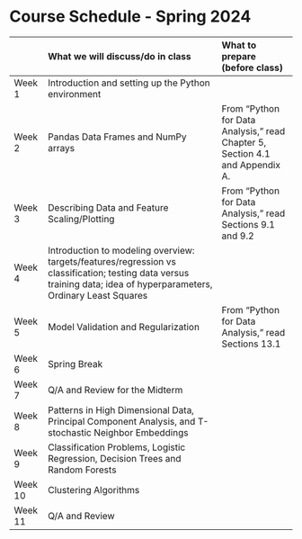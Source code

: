 # Course Schedule - Spring 2024

| |What we will discuss/do in class|What to prepare (before class)|
|:----|:----|:----|
|Week 1 |Introduction and setting up the Python environment| |
|Week 2|Pandas Data Frames and NumPy arrays|From “Python for Data Analysis,” read Chapter 5, Section 4.1 and Appendix A.|
|Week 3 |Describing Data and Feature Scaling/Plotting|From “Python for Data Analysis,” read Sections 9.1 and 9.2|
|Week 4|Introduction to modeling overview:  targets/features/regression vs classification; testing data versus training data; idea of hyperparameters, Ordinary Least Squares  | |
|Week 5|Model Validation and Regularization|From “Python for Data Analysis,” read Sections 13.1|
|Week 6|Spring Break| |
|Week 7|Q/A and Review for the Midterm| |
|Week 8|Patterns in High Dimensional Data, Principal Component Analysis, and T-stochastic Neighbor Embeddings| |
|Week 9|Classification Problems, Logistic Regression, Decision Trees and Random Forests| |
|Week 10 |Clustering Algorithms| |
|Week 11|Q/A and Review| |
